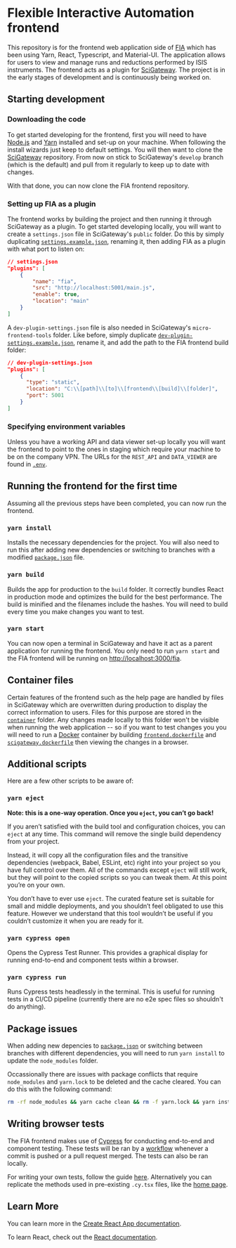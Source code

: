 # Flexible Interactive Automation frontend

This repository is for the frontend web application side of [FIA](https://github.com/fiaisis) which has been using Yarn, React, Typescript, and Material-UI. The application allows for users to view and manage runs and reductions performed by ISIS instruments. The frontend acts as a plugin for [SciGateway](https://github.com/ral-facilities/scigateway). The project is in the early stages of development and is continuously being worked on.

## Starting development

### Downloading the code

To get started developing for the frontend, first you will need to have [Node.js](https://nodejs.org/en/download/package-manager) and [Yarn](https://classic.yarnpkg.com/en/docs/install) installed and set-up on your machine. When following the install wizards just keep to default settings. You will then want to clone the [SciGateway](https://github.com/ral-facilities/scigateway) repository. From now on stick to SciGateway's `develop` branch (which is the default) and pull from it regularly to keep up to date with changes.

With that done, you can now clone the FIA frontend repository.

### Setting up FIA as a plugin

The frontend works by building the project and then running it through SciGateway as a plugin. To get started developing locally, you will want to create a `settings.json` file in SciGateway's `public` folder. Do this by simply duplicating [`settings.example.json`](https://github.com/ral-facilities/scigateway/blob/develop/public/settings.example.json), renaming it, then adding FIA as a plugin with what port to listen on:

```json
// settings.json
"plugins": [
    {
        "name": "fia",
        "src": "http://localhost:5001/main.js",
        "enable": true,
        "location": "main"
    }
]
```

A `dev-plugin-settings.json` file is also needed in SciGateway's `micro-frontend-tools` folder. Like before, simply duplicate [`dev-plugin-settings.example.json`](https://github.com/ral-facilities/scigateway/blob/develop/micro-frontend-tools/dev-plugin-settings.example.json), rename it, and add the path to the FIA frontend build folder:

```json
// dev-plugin-settings.json
"plugins": [
    {
      "type": "static",
      "location": "C:\\[path]\\[to]\\[frontend\\[build]\\[folder]",
      "port": 5001
    }
]
```
### Specifying environment variables

Unless you have a working API and data viewer set-up locally you will want the frontend to point to the ones in staging which require your machine to be on the company VPN. The URLs for the `REST_API` and `DATA_VIEWER` are found in [`.env`](https://github.com/fiaisis/frontend/blob/main/.env).

## Running the frontend for the first time

Assuming all the previous steps have been completed, you can now run the frontend.

### `yarn install`

Installs the necessary dependencies for the project. You will also need to run this after adding new dependencies or switching to branches with a modified [`package.json`](https://github.com/fiaisis/frontend/blob/main/package.json) file.

### `yarn build`

Builds the app for production to the `build` folder. It correctly bundles React in production mode and optimizes the build for the best performance. The build is minified and the filenames include the hashes. You will need to build every time you make changes you want to test.

### `yarn start`

You can now open a terminal in SciGateway and have it act as a parent application for running the frontend. You only need to run `yarn start` and the FIA frontend will be running on [http://localhost:3000/fia](http://localhost:3000/fia).

## Container files

Certain features of the frontend such as the help page are handled by files in SciGateway which are overwritten during production to display the correct information to users. Files for this purpose are stored in the [`container`](https://github.com/fiaisis/frontend/tree/main/container) folder. Any changes made locally to this folder won't be visible when running the web application -- so if you want to test changes you you will need to run a [Docker](https://www.docker.com/) container by building [`frontend.dockerfile`](https://github.com/fiaisis/frontend/blob/main/container/scigateway.dockerfile) and [`scigateway.dockerfile`](https://github.com/fiaisis/frontend/blob/main/container/scigateway.dockerfile) then viewing the changes in a browser.

## Additional scripts

Here are a few other scripts to be aware of:

### `yarn eject`

**Note: this is a one-way operation. Once you `eject`, you can’t go back!**

If you aren’t satisfied with the build tool and configuration choices, you can `eject` at any time. This command will remove the single build dependency from your project.

Instead, it will copy all the configuration files and the transitive dependencies (webpack, Babel, ESLint, etc) right into your project so you have full control over them. All of the commands except `eject` will still work, but they will point to the copied scripts so you can tweak them. At this point you’re on your own.

You don’t have to ever use `eject`. The curated feature set is suitable for small and middle deployments, and you shouldn’t feel obligated to use this feature. However we understand that this tool wouldn’t be useful if you couldn’t customize it when you are ready for it.

### `yarn cypress open`

Opens the Cypress Test Runner. This provides a graphical display for running end-to-end and component tests within a browser.

### `yarn cypress run`

Runs Cypress tests headlessly in the terminal. This is useful for running tests in a CI/CD pipeline (currently there are no e2e spec files so shouldn't do anything).

## Package issues

When adding new depencies to [`package.json`](https://github.com/fiaisis/frontend/blob/main/package.json) or switching between branches with different dependencies, you will need to run `yarn install` to update the `node_modules` folder.

Occassionally there are issues with package conflicts that require `node_modules` and `yarn.lock` to be deleted and the cache cleared. You can do this with the following command:

```bash
rm -rf node_modules && yarn cache clean && rm -f yarn.lock && yarn install
```

## Writing browser tests

The FIA frontend makes use of [Cypress](https://www.cypress.io/) for conducting end-to-end and component testing. These tests will be ran by a [workflow](https://github.com/fiaisis/frontend/blob/main/.github/workflows/cypress_tests.yml) whenever a commit is pushed or a pull request merged. The tests can also be ran locally. 

For writing your own tests, follow the guide [here](https://docs.cypress.io/guides/end-to-end-testing/writing-your-first-end-to-end-test). Alternatively you can replicate the methods used in pre-existing `.cy.tsx` files, like the [home page](https://github.com/fiaisis/frontend/blob/main/cypress/component/HomePage.cy.tsx).

## Learn More

You can learn more in the [Create React App documentation](https://facebook.github.io/create-react-app/docs/getting-started).

To learn React, check out the [React documentation](https://reactjs.org/).
